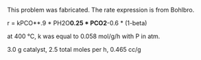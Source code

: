 This problem was fabricated. The rate expression is from Bohlbro.

r = kPCO**.9 * PH2O**0.25 * PCO2**-0.6 * (1-beta)

at 400 °C, k was equal to 0.058 mol/g/h with P in atm.

3.0 g catalyst, 2.5 total moles per h, 0.465 cc/g